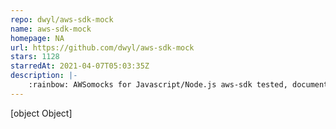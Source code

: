 ```yaml
---
repo: dwyl/aws-sdk-mock
name: aws-sdk-mock
homepage: NA
url: https://github.com/dwyl/aws-sdk-mock
stars: 1128
starredAt: 2021-04-07T05:03:35Z
description: |-
    :rainbow: AWSomocks for Javascript/Node.js aws-sdk tested, documented & maintained. Contributions welcome!
---
```


[object Object]
